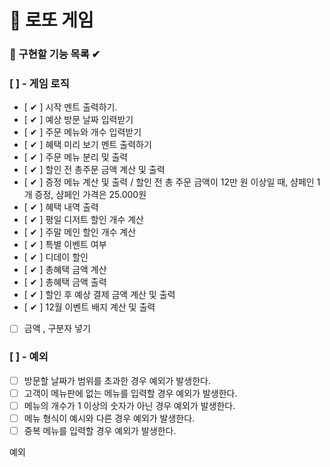 # 🎰 로또 게임

### 🎯 구현할 기능 목록 ✔

### [  ] - 게임 로직

- [ ✔ ] 시작 멘트 출력하기.
- [ ✔ ] 예상 방문 날짜 입력받기
- [ ✔ ] 주문 메뉴와 개수 입력받기
- [ ✔ ] 혜택 미리 보기 멘트 출력하기
- [ ✔ ] 주문 메뉴 분리 및 출력
- [ ✔ ] 할인 전 총주문 금액 계산 및 출력
- [ ✔ ] 증정 메뉴 계산 및 출력 / 할인 전 총 주문 금액이 12만 원 이상일 때, 샴페인 1개 증정, 샴페인 가격은 25.000원
- [ ✔ ] 혜택 내역 출력
- [ ✔ ] 평일 디저트 할인 개수 계산
- [ ✔ ] 주말 메인 할인 개수 계산
- [ ✔ ] 특별 이벤트 여부
- [ ✔ ] 디데이 할인
- [ ✔ ] 총혜택 금액 계산
- [ ✔ ] 총혜택 금액 출력
- [ ✔ ] 할인 후 예상 결제 금액 계산 및 출력
- [ ✔ ] 12월 이벤트 배지 계산 및 출력
- [  ] 금액 , 구분자 넣기

### [  ] - 예외

- [  ] 방문할 날짜가 범위를 초과한 경우 예외가 발생한다.
- [  ] 고객이 메뉴판에 없는 메뉴를 입력할 경우 예외가 발생한다.
- [  ] 메뉴의 개수가 1 이상의 숫자가 아닌 경우 예외가 발생한다.
- [  ] 메뉴 형식이 예시와 다른 경우 예외가 발생한다.
- [  ] 중복 메뉴를 입력할 경우 예외가 발생한다.

예외







